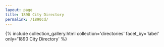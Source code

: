 ```yaml
---
layout: page
title: 1890 City Directory
permalink: /1890cd/
---
```


{% include collection_gallery.html collection='directories' facet_by='label' only='1890 City Directory' %}

